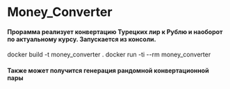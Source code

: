 # Money_Converter

#### Прорамма реализует конвертацию Турецких лир к Рублю и наоборот по актуальному курсу. Запускается из консоли.
docker build -t money_converter .
docker run -ti --rm money_converter

#### Также может получится генерация рандомной конвертационной пары

